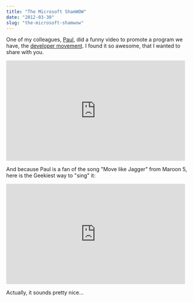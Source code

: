```yaml
---
title: "The Microsoft ShamWOW"
date: "2012-03-30"
slug: "the-microsoft-shamwow"
---
```


One of my colleagues, [Paul](https://twitter.com/#!/plaberge), did a funny video to promote a program we have, the [developer movement](https://www.developermovement.ca/). I found it so awesome, that I wanted to share with you.

<iframe width="480" height="270" src="https://www.youtube.com/embed/nkIuumb2bjs?feature=oembed" frameborder="0" allowfullscreen></iframe>

And because Paul is a fan of the song "Move like Jagger" from Maroon 5, here is the Geekiest way to "sing" it:

<iframe width="480" height="270" src="https://www.youtube.com/embed/VZGgymGg0Ns?feature=oembed" frameborder="0" allowfullscreen></iframe>

Actually, it sounds pretty nice...
